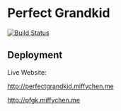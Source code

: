 # Perfect Grandkid


[![Build Status](https://dev.azure.com/miffychen/perfectgrandkid/_apis/build/status/perfectgrandkid.azurepipeline?branchName=master)](https://dev.azure.com/miffychen/perfectgrandkid/_build/latest?definitionId=4&branchName=master)


## Deployment

Live Website:

http://perfectgrandkid.miffychen.me

http://pfgk.miffychen.me
